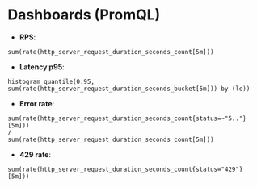 # Dashboards (PromQL)

- **RPS**:
```
sum(rate(http_server_request_duration_seconds_count[5m]))
```

- **Latency p95**:
```
histogram_quantile(0.95, sum(rate(http_server_request_duration_seconds_bucket[5m])) by (le))
```

- **Error rate**:
```
sum(rate(http_server_request_duration_seconds_count{status=~"5.."}[5m]))
/
sum(rate(http_server_request_duration_seconds_count[5m]))
```

- **429 rate**:
```
sum(rate(http_server_request_duration_seconds_count{status="429"}[5m]))
```
